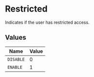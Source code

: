 # Restricted

Indicates if the user has restricted access.


## Values

| Name      | Value     |
| --------- | --------- |
| `DISABLE` | 0         |
| `ENABLE`  | 1         |